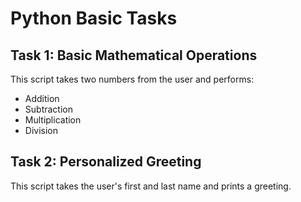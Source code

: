 # Python Basic Tasks

## Task 1: Basic Mathematical Operations
This script takes two numbers from the user and performs:
- Addition
- Subtraction
- Multiplication
- Division

## Task 2: Personalized Greeting
This script takes the user's first and last name and prints a greeting.
